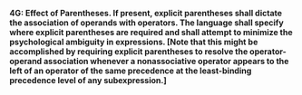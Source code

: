 **4G: Effect of Parentheses.  If present, explicit parentheses shall dictate the association of operands with operators. The language shall specify where explicit parentheses are required and shall attempt to minimize the psychological ambiguity in expressions. [Note that this might be accomplished by requiring explicit parentheses to resolve the operator-operand association whenever a nonassociative operator appears to the left of an operator of the same precedence at the least-binding precedence level of any subexpression.]**
